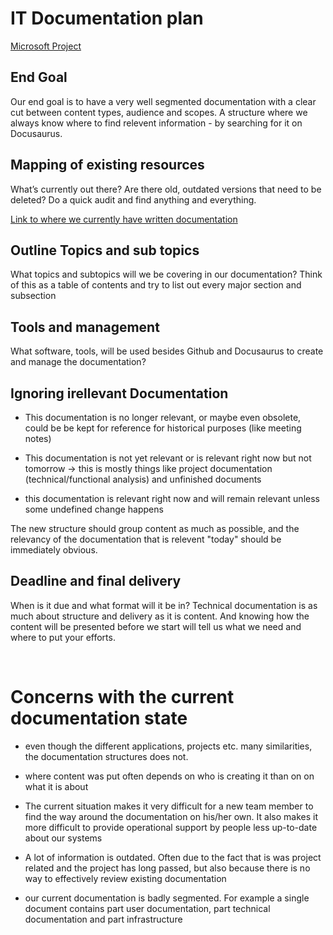 # IT Documentation plan

[Microsoft Project](https://project.microsoft.com/NordicInsuranceSoftware.onmicrosoft.com/en-US#/taskgrid?projectId=779e2f8a-f11a-4c11-a563-01bc6506ff53)

## End Goal
Our end goal is to have a very well segmented documentation with a clear cut between content types, audience and scopes. A structure where we always know where to find relevent information - by searching for it on Docusaurus.


## Mapping of existing resources
What’s currently out there?  Are there old, outdated versions that need to be deleted? Do a quick audit and find anything and everything.

[Link to where we currently have written documentation](/Current%20Documentation/readme.md)


## Outline Topics and sub topics
What topics and subtopics will we be covering in our documentation? Think of this as a table of contents and try to list out every major section and subsection


## Tools and management
What software, tools, will be used besides Github and Docusaurus to create and manage the documentation?


## Ignoring irellevant Documentation
- This documentation is no longer relevant, or maybe even obsolete, could be be kept for reference for historical purposes (like meeting notes)

- This documentation is not yet relevant or is relevant right now but not tomorrow -> this is mostly things like project documentation (technical/functional analysis) and unfinished documents

- this documentation is relevant right now and will remain relevant unless some undefined change happens

The new structure should group content as much as possible, and the relevancy of the documentation that is relevent "today" should be immediately obvious.


## Deadline and final delivery
When is it due and what format will it be in? Technical documentation is as much about structure and delivery as it is content. And knowing how the content will be presented before we start will tell us what we need and where to put your efforts.

<br/>

# Concerns with the current documentation state
- even though the different applications, projects etc. many similarities, the documentation structures does not.

- where content was put often depends on who is creating it than on on what it is about

- The current situation makes it very difficult for a new team member to find the way around the documentation on his/her own. It also makes it more difficult to provide operational support by people less up-to-date about our systems

- A lot of information is outdated. Often due to the fact that is was project related and the project has long passed, but also because there is no way to effectively review existing documentation

- our current documentation is badly segmented. For example a single document contains part user documentation, part technical documentation and part infrastructure